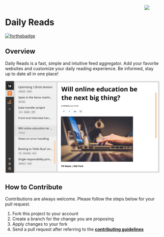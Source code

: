 <img src="https://github.com/ycaglar/.github/blob/master/badge.png" align="right" width="10%"/>

# Daily Reads

[![forthebadge](https://forthebadge.com/images/badges/made-with-swift.svg)](https://forthebadge.com)

## Overview

Daily Reads is a fast, simple and intuitive feed aggregator. Add your favorite websites and customize your daily reading experience. Be informed, stay up to date all in one place!

![Screenshot](./ui-assets/large-landscape.png)

## How to Contribute

Contributions are always welcome. Please follow the steps below for your pull request.

1. Fork this project to your account
2. Create a branch for the change you are proposing
3. Apply changes to your fork
4. Send a pull request after referring to the **[contributing guidelines](https://github.com/ycaglar/.github/blob/master/CONTRIBUTING.md)**
